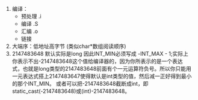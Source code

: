 1. 编译：
   - 预处理 .i
   - 编译 .S
   - 汇编 .o
   - 链接
2. 大端序：低地址高字节 (类似char*数组阅读顺序)
3. 2147483648 默认实际是long 因此INT_MIN必须写成 -INT_MAX - 1;实际上你表示不出-2147483648这个值给编译器的，因为你所表示的是一个表达式，也就是long类型的2147483648前面有个一元运算符负号。所以你只能用一元表达式搭上2147483647使得默认是int类型的值，然后减一正好得到最小的那个INT_MIN。 或者可以把-2147483648截断成int，即static_cast<int>(-2147483648)或(int)-2147483648。